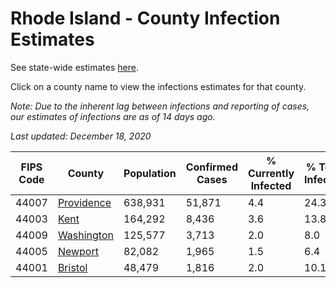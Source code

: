 # Rhode Island - County Infection Estimates

See state-wide estimates [here](/infections/us-ri).

Click on a county name to view the infections estimates for that county.

*Note: Due to the inherent lag between infections and reporting of cases, our estimates of infections are as of 14 days ago.*

*Last updated: December 18, 2020*

|   FIPS Code |                   County |   Population |   Confirmed Cases |   % Currently Infected |   % Total Infected |
|-------------|--------------------------|--------------|-------------------|------------------------|--------------------|
|       44007 | [Providence](providence) |      638,931 |            51,871 |                    4.4 |               24.3 |
|       44003 |             [Kent](kent) |      164,292 |             8,436 |                    3.6 |               13.8 |
|       44009 | [Washington](washington) |      125,577 |             3,713 |                    2.0 |                8.0 |
|       44005 |       [Newport](newport) |       82,082 |             1,965 |                    1.5 |                6.4 |
|       44001 |       [Bristol](bristol) |       48,479 |             1,816 |                    2.0 |               10.1 |